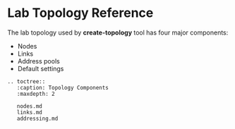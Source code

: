 # Lab Topology Reference

The lab topology used by **create-topology** tool has four major components:

* Nodes
* Links
* Address pools
* Default settings

```eval_rst
.. toctree::
   :caption: Topology Components
   :maxdepth: 2

   nodes.md
   links.md
   addressing.md
```